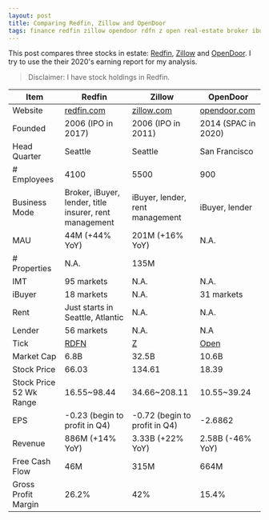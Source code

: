 ```yaml
---
layout: post
title: Comparing Redfin, Zillow and OpenDoor
tags: finance redfin zillow opendoor rdfn z open real-estate broker ibuy imt 
---
```

This post compares three stocks in estate: [Redfin](https://www.redfin.com), [Zillow](https://www.zillow.com) and [OpenDoor](https://www.opendoor.com/). I try to use the their 2020's earning report for my analysis.

> Disclaimer: I have stock holdings in Redfin.

| Item                    | Redfin                                                 | Zillow                                 | OpenDoor                                     |
| ----------------------- | ------------------------------------------------------ | -------------------------------------- | -------------------------------------------- |
| Website                 | [redfin.com](https://www.redfin.com/)                  | [zillow.com](https://www.zillow.com/)  | [opendoor.com](https://www.opendoor.com/)    |
| Founded                 | 2006 (IPO in 2017)                                     | 2006 (IPO in 2011)                     | 2014 (SPAC in 2020)                          |
| Head Quarter            | Seattle                                                | Seattle                                | San Francisco                                |
| # Employees             | 4100                                                   | 5500                                   | 900                                          |
| Business Mode           | Broker, iBuyer, lender, title insurer, rent management | iBuyer, lender, rent management        | iBuyer, lender                               |
| MAU                     | 44M (+44% YoY)                                         | 201M (+16% YoY)                        | N.A.                                         |
| # Properties            | N.A.                                                   | 135M                                   |                                              |
| IMT                     | 95 markets                                             | N.A.                                   | N.A.                                         |
| iBuyer                  | 18 markets                                             | N.A.                                   | 31 markets                                   |
| Rent                    | Just starts in Seattle, Atlantic                       | N.A.                                   | N.A.                                         |
| Lender                  | 56 markets                                             | N.A.                                   | N.A                                          |
| Tick                    | [RDFN](https://finance.yahoo.com/quote/RDFN?p=RDFN)    | [Z](https://finance.yahoo.com/quote/Z) | [Open](https://finance.yahoo.com/quote/OPEN) |
| Market Cap              | 6.8B                                                   | 32.5B                                  | 10.6B                                        |
| Stock Price             | 66.03                                                  | 134.61                                 | 18.39                                        |
| Stock Price 52 Wk Range | 16.55~98.44                                            | 34.66~208.11                           | 10.55~39.24                                  |
| EPS                     | -0.23 (begin to profit in Q4)                          | -0.72 (begin to profit in Q4)          | -2.6862                                      |
| Revenue                 | 886M (+14% YoY)                                        | 3.33B (+22% YoY)                       | 2.58B (-46% YoY)                             |
| Free Cash Flow          | 46M                                                    | 315M                                   | 664M                                         |
| Gross Profit Margin     | 26.2%                                                  | 42%                                    | 15.4%                                        |

